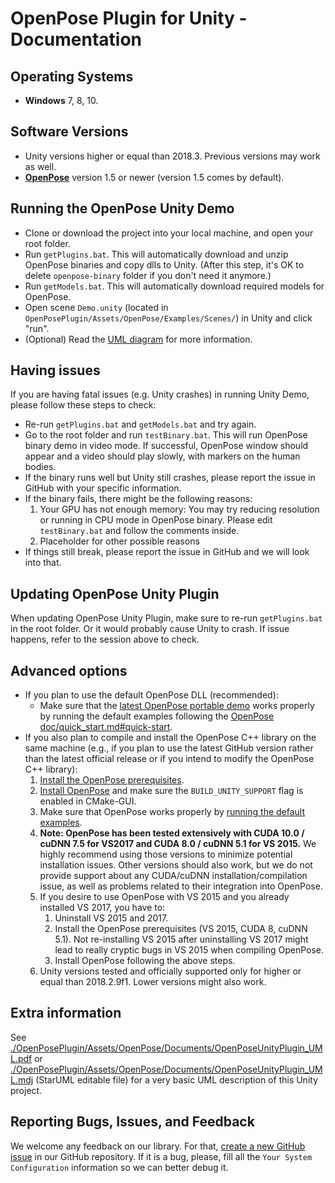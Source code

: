 # OpenPose Plugin for Unity - Documentation



## Operating Systems
- **Windows** 7, 8, 10.



## Software Versions
- Unity versions higher or equal than 2018.3. Previous versions may work as well.
- [**OpenPose**](https://github.com/CMU-Perceptual-Computing-Lab/openpose) version 1.5 or newer (version 1.5 comes by default).



## Running the OpenPose Unity Demo
- Clone or download the project into your local machine, and open your root folder. 
- Run `getPlugins.bat`. This will automatically download and unzip OpenPose binaries and copy dlls to Unity. (After this step, it's OK to delete `openpose-binary` folder if you don't need it anymore.)
- Run `getModels.bat`. This will automatically download required models for OpenPose.
- Open scene `Demo.unity` (located in `OpenPosePlugin/Assets/OpenPose/Examples/Scenes/`) in Unity and click "run".
- (Optional) Read the [UML diagram](./OpenPoseUnityPlugin_UML.pdf) for more information.



## Having issues
If you are having fatal issues (e.g. Unity crashes) in running Unity Demo, please follow these steps to check: 
 - Re-run `getPlugins.bat` and `getModels.bat` and try again. 
 - Go to the root folder and run `testBinary.bat`. This will run OpenPose binary demo in video mode. If successful, OpenPose window should appear and a video should play slowly, with markers on the human bodies. 
 - If the binary runs well but Unity still crashes, please report the issue in GitHub with your specific information. 
 - If the binary fails, there might be the following reasons: 
   1. Your GPU has not enough memory: You may try reducing resolution or running in CPU mode in OpenPose binary. Please edit `testBinary.bat` and follow the comments inside. 
   2. Placeholder for other possible reasons 
 - If things still break, please report the issue in GitHub and we will look into that. 
 


## Updating OpenPose Unity Plugin
When updating OpenPose Unity Plugin, make sure to re-run `getPlugins.bat` in the root folder. Or it would probably cause Unity to crash. If issue happens, refer to the session above to check. 



## Advanced options
- If you plan to use the default OpenPose DLL (recommended):
    - Make sure that the [latest OpenPose portable demo](https://github.com/CMU-Perceptual-Computing-Lab/openpose/releases) works properly by running the default examples following the [OpenPose doc/quick_start.md#quick-start](https://github.com/CMU-Perceptual-Computing-Lab/openpose/blob/master/doc/quick_start.md#quick-start).
- If you also plan to compile and install the OpenPose C++ library on the same machine (e.g., if you plan to use the latest GitHub version rather than the latest official release or if you intend to modify the OpenPose C++ library):
    1. [Install the OpenPose prerequisites](https://github.com/CMU-Perceptual-Computing-Lab/openpose/blob/master/doc/installation.md#prerequisites).
    2. [Install OpenPose](https://github.com/CMU-Perceptual-Computing-Lab/openpose/blob/master/doc/installation.md) and make sure the `BUILD_UNITY_SUPPORT` flag is enabled in CMake-GUI.
    3. Make sure that OpenPose works properly by [running the default examples](https://github.com/CMU-Perceptual-Computing-Lab/openpose/blob/master/doc/quick_start.md#quick-start).
    4. **Note: OpenPose has been tested extensively with CUDA 10.0 / cuDNN 7.5 for VS2017 and CUDA 8.0 / cuDNN 5.1 for VS 2015.** We highly recommend using those versions to minimize potential installation issues. Other versions should also work, but we do not provide support about any CUDA/cuDNN installation/compilation issue, as well as problems related to their integration into OpenPose.
    5. If you desire to use OpenPose with VS 2015 and you already installed VS 2017, you have to:
        1. Uninstall VS 2015 and 2017.
        2. Install the OpenPose prerequisites (VS 2015, CUDA 8, cuDNN 5.1). Not re-installing VS 2015 after uninstalling VS 2017 might lead to really cryptic bugs in VS 2015 when compiling OpenPose.
        3. Install OpenPose following the above steps.
    6. Unity versions tested and officially supported only for higher or equal than 2018.2.9f1. Lower versions might also work. 


## Extra information
See [./OpenPosePlugin/Assets/OpenPose/Documents/OpenPoseUnityPlugin_UML.pdf](./OpenPoseUnityPlugin_UML.pdf) or [./OpenPosePlugin/Assets/OpenPose/Documents/OpenPoseUnityPlugin_UML.mdj](./OpenPoseUnityPlugin_UML.mdj) (StarUML editable file) for a very basic UML description of this Unity project.



## Reporting Bugs, Issues, and Feedback
We welcome any feedback on our library. For that, [create a new GitHub issue](https://github.com/CMU-Perceptual-Computing-Lab/openpose_unity_plugin/issues/new) in our GitHub repository. If it is a bug, please, fill all the `Your System Configuration` information so we can better debug it.
